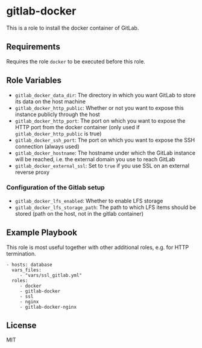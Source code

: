 gitlab-docker
=============

This is a role to install the docker container of GitLab.

Requirements
------------

Requires the role `docker` to be executed before this role.

Role Variables
--------------

- `gitlab_docker_data_dir`: The directory in which you want GitLab to store
  its data on the host machine
- `gitlab_docker_http_public`: Whether or not you want to expose this instance
  publicly through the host
- `gitlab_docker_http_port`: The port on which you want to expose the
  HTTP port from the docker container (only used if `gitlab_docker_http_public`
  is true)
- `gitlab_docker_ssh_port`: The port on which you want to expose the SSH
  connection (always used)
- `gitlab_docker_hostname`: The hostname under which the GitLab instance will
  be reached, i.e. the external domain you use to reach GitLab
- `gitlab_docker_external_ssl`: Set to `true` if you use SSL on an external
  reverse proxy

### Configuration of the Gitlab setup

- `gitlab_docker_lfs_enabled`: Whether to enable LFS storage
- `gitlab_docker_lfs_storage_path`: The path to which LFS items should be
  stored (path on the host, not in the gitlab container)

Example Playbook
----------------

This role is most useful together with other additional roles, e.g. for
HTTP termination.

    - hosts: database
      vars_files:
         - "vars/ssl_gitlab.yml"
      roles:
         - docker
         - gitlab-docker
         - ssl
         - nginx
         - gitlab-docker-nginx

License
-------

MIT
